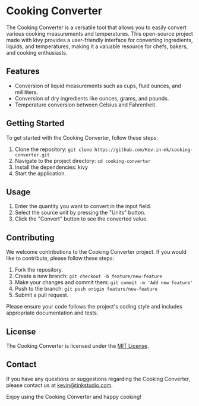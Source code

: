 # Cooking Converter

The Cooking Converter is a versatile tool that allows you to easily convert various cooking measurements and temperatures. This open-source project made with kivy provides a user-friendly interface for converting ingredients, liquids, and temperatures, making it a valuable resource for chefs, bakers, and cooking enthusiasts.

## Features

- Conversion of liquid measurements such as cups, fluid ounces, and milliliters.
- Conversion of dry ingredients like ounces, grams, and pounds.
- Temperature conversion between Celsius and Fahrenheit.

## Getting Started

To get started with the Cooking Converter, follow these steps:

1. Clone the repository: `git clone https://github.com/Kev-in-mk/cooking-converter.git`
2. Navigate to the project directory: `cd cooking-converter`
3. Install the dependencies: kivy
4. Start the application.


## Usage

1. Enter the quantity you want to convert in the input field.
2. Select the source unit by pressing the "Units" button.
3. Click the "Convert" button to see the converted value.

## Contributing

We welcome contributions to the Cooking Converter project. If you would like to contribute, please follow these steps:

1. Fork the repository.
2. Create a new branch: `git checkout -b feature/new-feature`
3. Make your changes and commit them: `git commit -m 'Add new feature'`
4. Push to the branch: `git push origin feature/new-feature`
5. Submit a pull request.

Please ensure your code follows the project's coding style and includes appropriate documentation and tests.

## License

The Cooking Converter is licensed under the [MIT License](LICENSE).

## Contact

If you have any questions or suggestions regarding the Cooking Converter, please contact us at [kevin@tinkstudio.com](mailto:kevin@tinkstudio.com).

Enjoy using the Cooking Converter and happy cooking!
